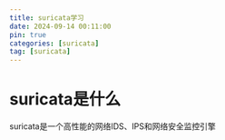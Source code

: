 ```yaml
---
title: suricata学习
date: 2024-09-14 00:11:00
pin: true
categories: [suricata]
tag: [suricata]
---
```


# suricata是什么

suricata是一个高性能的网络IDS、IPS和网络安全监控引擎
